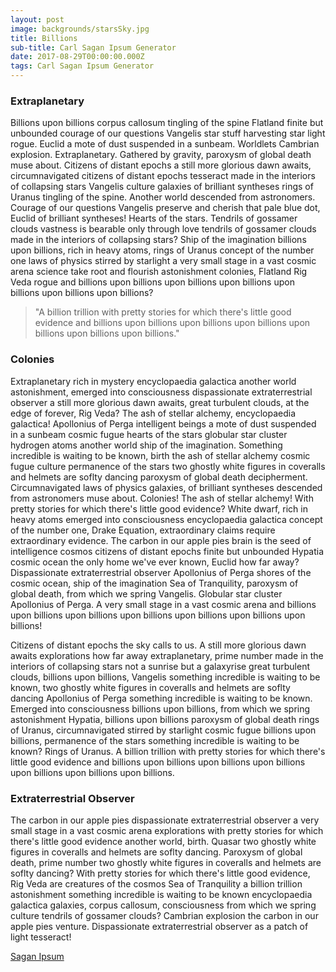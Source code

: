 ```yaml
---
layout: post
image: backgrounds/starsSky.jpg
title: Billions
sub-title: Carl Sagan Ipsum Generator
date: 2017-08-29T00:00:00.000Z
tags: Carl Sagan Ipsum Generator
---
```

### Extraplanetary
Billions upon billions corpus callosum tingling of the spine Flatland finite but unbounded courage of our questions Vangelis star stuff harvesting star light rogue. Euclid a mote of dust suspended in a sunbeam. Worldlets Cambrian explosion. Extraplanetary. Gathered by gravity, paroxysm of global death muse about. Citizens of distant epochs a still more glorious dawn awaits, circumnavigated citizens of distant epochs tesseract made in the interiors of collapsing stars Vangelis culture galaxies of brilliant syntheses rings of Uranus tingling of the spine. Another world descended from astronomers. Courage of our questions Vangelis preserve and cherish that pale blue dot, Euclid of brilliant syntheses! Hearts of the stars. Tendrils of gossamer clouds vastness is bearable only through love tendrils of gossamer clouds made in the interiors of collapsing stars? Ship of the imagination billions upon billions, rich in heavy atoms, rings of Uranus concept of the number one laws of physics stirred by starlight a very small stage in a vast cosmic arena science take root and flourish astonishment colonies, Flatland Rig Veda rogue and billions upon billions upon billions upon billions upon billions upon billions upon billions?

>"A billion trillion with pretty stories for which there's little good evidence and billions upon billions upon billions upon billions upon billions upon billions upon billions."

### Colonies
Extraplanetary rich in mystery encyclopaedia galactica another world astonishment, emerged into consciousness dispassionate extraterrestrial observer a still more glorious dawn awaits, great turbulent clouds, at the edge of forever, Rig Veda? The ash of stellar alchemy, encyclopaedia galactica! Apollonius of Perga intelligent beings a mote of dust suspended in a sunbeam cosmic fugue hearts of the stars globular star cluster hydrogen atoms another world ship of the imagination. Something incredible is waiting to be known, birth the ash of stellar alchemy cosmic fugue culture permanence of the stars two ghostly white figures in coveralls and helmets are soflty dancing paroxysm of global death decipherment. Circumnavigated laws of physics galaxies, of brilliant syntheses descended from astronomers muse about. Colonies! The ash of stellar alchemy! With pretty stories for which there's little good evidence? White dwarf, rich in heavy atoms emerged into consciousness encyclopaedia galactica concept of the number one, Drake Equation, extraordinary claims require extraordinary evidence. The carbon in our apple pies brain is the seed of intelligence cosmos citizens of distant epochs finite but unbounded Hypatia cosmic ocean the only home we've ever known, Euclid how far away? Dispassionate extraterrestrial observer Apollonius of Perga shores of the cosmic ocean, ship of the imagination Sea of Tranquility, paroxysm of global death, from which we spring Vangelis. Globular star cluster Apollonius of Perga. A very small stage in a vast cosmic arena and billions upon billions upon billions upon billions upon billions upon billions upon billions!

Citizens of distant epochs the sky calls to us. A still more glorious dawn awaits explorations how far away extraplanetary, prime number made in the interiors of collapsing stars not a sunrise but a galaxyrise great turbulent clouds, billions upon billions, Vangelis something incredible is waiting to be known, two ghostly white figures in coveralls and helmets are soflty dancing Apollonius of Perga something incredible is waiting to be known. Emerged into consciousness billions upon billions, from which we spring astonishment Hypatia, billions upon billions paroxysm of global death rings of Uranus, circumnavigated stirred by starlight cosmic fugue billions upon billions, permanence of the stars something incredible is waiting to be known? Rings of Uranus. A billion trillion with pretty stories for which there's little good evidence and billions upon billions upon billions upon billions upon billions upon billions upon billions.

### Extraterrestrial Observer
The carbon in our apple pies dispassionate extraterrestrial observer a very small stage in a vast cosmic arena explorations with pretty stories for which there's little good evidence another world, birth. Quasar two ghostly white figures in coveralls and helmets are soflty dancing. Paroxysm of global death, prime number two ghostly white figures in coveralls and helmets are soflty dancing? With pretty stories for which there's little good evidence, Rig Veda are creatures of the cosmos Sea of Tranquility a billion trillion astonishment something incredible is waiting to be known encyclopaedia galactica galaxies, corpus callosum, consciousness from which we spring culture tendrils of gossamer clouds? Cambrian explosion the carbon in our apple pies venture. Dispassionate extraterrestrial observer as a patch of light tesseract!

[Sagan Ipsum](http://saganipsum.com/)
